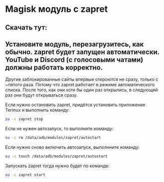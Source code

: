 # Magisk модуль с zapret

## Скачать тут: 

## Установите модуль, перезагрузитесь, как обычно. **zapret** будет запущен автоматически. YouTube и Discord (с голосовыми чатами) должны работать корректно.

Другие заблокированные сайты впервые откроются не сразу, только с ~пятого раза. Потому что zapret работает в режиме автоматического списка. После того, как они хотя бы один раз открылись, в следующий раз они будут открываться сразу.

Если нужно остановить zapret, придётся установить приложение Termux и выполнить команду:
```sh
su -c zapret stop
```
Если не нужен автозапуск, то выполните команду:
```sh
su -c rm /data/adb/modules/zapret/autostart
```
Если нужно сново включить автозапуск, выполнните команду:
```sh
su -c touch /data/adb/modules/zapret/autostart
```
Запускать zapret тогда нужно будет по команде:
```sh
su -c zapret start
```
